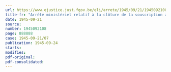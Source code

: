 ```yaml
---
url: https://www.ejustice.just.fgov.be/eli/arrete/1945/09/21/1945092108/justel
title-fr: "Arrêté ministériel relatif à la clôture de la souscription aux certificats de trésorerie émis au Congo en vertu de l'arrêté-loi du 5 septembre 1944"
date: 1945-09-21
source:
number: 1945092108
page: 888888
case: 1945-09-21/07
publication: 1945-09-24
starts:
modifies:
pdf-original:
pdf-consolidated:
---
```


